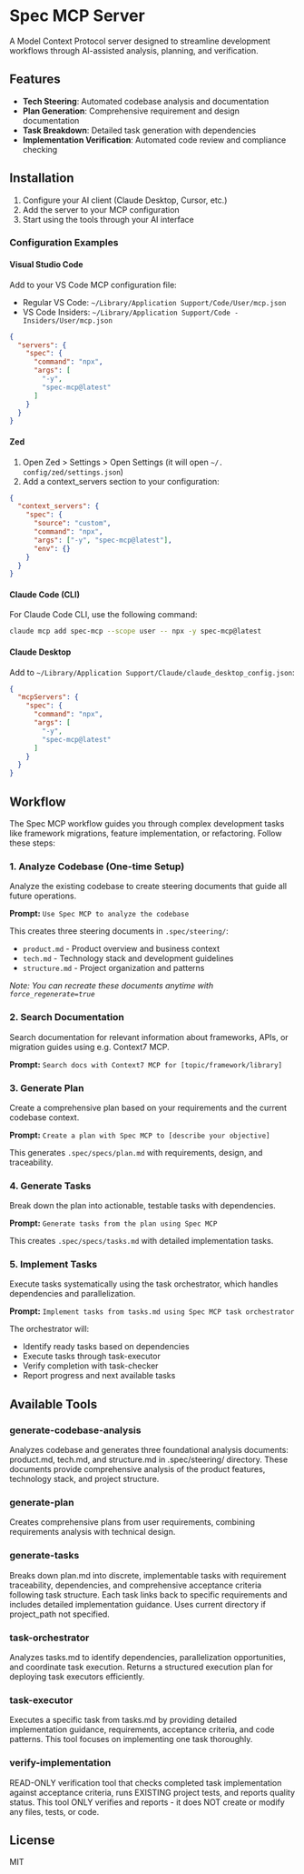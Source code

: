 # Spec MCP Server

A Model Context Protocol server designed to streamline development workflows through AI-assisted analysis, planning, and verification.

## Features

- **Tech Steering**: Automated codebase analysis and documentation
- **Plan Generation**: Comprehensive requirement and design documentation
- **Task Breakdown**: Detailed task generation with dependencies
- **Implementation Verification**: Automated code review and compliance checking

## Installation

1. Configure your AI client (Claude Desktop, Cursor, etc.)
2. Add the server to your MCP configuration
3. Start using the tools through your AI interface

### Configuration Examples

#### Visual Studio Code

Add to your VS Code MCP configuration file:
- Regular VS Code: `~/Library/Application Support/Code/User/mcp.json`
- VS Code Insiders: `~/Library/Application Support/Code - Insiders/User/mcp.json`

```json
{
  "servers": {
    "spec": {
      "command": "npx",
      "args": [
        "-y",
        "spec-mcp@latest"
      ]
    }
  }
}
```

#### Zed

1. Open Zed > Settings > Open Settings (it will open `~/. config/zed/settings.json`)
2. Add a context_servers section to your configuration:

```json
{
  "context_servers": {
    "spec": {
      "source": "custom",
      "command": "npx",
      "args": ["-y", "spec-mcp@latest"],
      "env": {}
    }
  }
}
```

#### Claude Code (CLI)

For Claude Code CLI, use the following command:

```bash
claude mcp add spec-mcp --scope user -- npx -y spec-mcp@latest
```

#### Claude Desktop

Add to `~/Library/Application Support/Claude/claude_desktop_config.json`:

```json
{
  "mcpServers": {
    "spec": {
      "command": "npx",
      "args": [
        "-y",
        "spec-mcp@latest"
      ]
    }
  }
}
```

## Workflow

The Spec MCP workflow guides you through complex development tasks like framework migrations, feature implementation, or refactoring. Follow these steps:

### 1. Analyze Codebase (One-time Setup)
Analyze the existing codebase to create steering documents that guide all future operations.

**Prompt:** `Use Spec MCP to analyze the codebase`

This creates three steering documents in `.spec/steering/`:
- `product.md` - Product overview and business context
- `tech.md` - Technology stack and development guidelines
- `structure.md` - Project organization and patterns

*Note: You can recreate these documents anytime with `force_regenerate=true`*

### 2. Search Documentation
Search documentation for relevant information about frameworks, APIs, or migration guides using e.g. Context7 MCP.

**Prompt:** `Search docs with Context7 MCP for [topic/framework/library]`

### 3. Generate Plan
Create a comprehensive plan based on your requirements and the current codebase context.

**Prompt:** `Create a plan with Spec MCP to [describe your objective]`

This generates `.spec/specs/plan.md` with requirements, design, and traceability.

### 4. Generate Tasks
Break down the plan into actionable, testable tasks with dependencies.

**Prompt:** `Generate tasks from the plan using Spec MCP`

This creates `.spec/specs/tasks.md` with detailed implementation tasks.

### 5. Implement Tasks
Execute tasks systematically using the task orchestrator, which handles dependencies and parallelization.

**Prompt:** `Implement tasks from tasks.md using Spec MCP task orchestrator`

The orchestrator will:
- Identify ready tasks based on dependencies
- Execute tasks through task-executor
- Verify completion with task-checker
- Report progress and next available tasks

## Available Tools

### generate-codebase-analysis
Analyzes codebase and generates three foundational analysis documents: product.md, tech.md, and structure.md in .spec/steering/ directory. These documents provide comprehensive analysis of the product features, technology stack, and project structure.

### generate-plan
Creates comprehensive plans from user requirements, combining requirements analysis with technical design.

### generate-tasks
Breaks down plan.md into discrete, implementable tasks with requirement traceability, dependencies, and comprehensive acceptance criteria following task structure. Each task links back to specific requirements and includes detailed implementation guidance. Uses current directory if project_path not specified.

### task-orchestrator
Analyzes tasks.md to identify dependencies, parallelization opportunities, and coordinate task execution. Returns a structured execution plan for deploying task executors efficiently.

### task-executor
Executes a specific task from tasks.md by providing detailed implementation guidance, requirements, acceptance criteria, and code patterns. This tool focuses on implementing one task thoroughly.

### verify-implementation
READ-ONLY verification tool that checks completed task implementation against acceptance criteria, runs EXISTING project tests, and reports quality status. This tool ONLY verifies and reports - it does NOT create or modify any files, tests, or code.

## License

MIT
